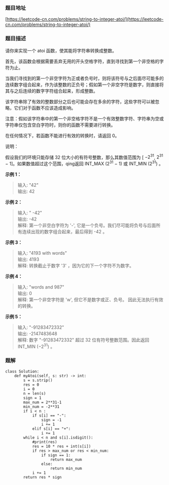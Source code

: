### 题目地址

[https://leetcode-cn.com/problems/string-to-integer-atoi/](https://leetcode-cn.com/problems/string-to-integer-atoi/)

### 题目描述

请你来实现一个 atoi 函数，使其能将字符串转换成整数。

首先，该函数会根据需要丢弃无用的开头空格字符，直到寻找到第一个非空格的字符为止。

当我们寻找到的第一个非空字符为正或者负号时，则将该符号与之后面尽可能多的连续数字组合起来，作为该整数的正负号；假如第一个非空字符是数字，则直接将其与之后连续的数字字符组合起来，形成整数。

该字符串除了有效的整数部分之后也可能会存在多余的字符，这些字符可以被忽略，它们对于函数不应该造成影响。

注意：假如该字符串中的第一个非空格字符不是一个有效整数字符、字符串为空或字符串仅包含空白字符时，则你的函数不需要进行转换。

在任何情况下，若函数不能进行有效的转换时，请返回 0。

说明：

假设我们的环境只能存储 32 位大小的有符号整数，那么其数值范围为 [ −$2^{31}$,  $2^{31}$ − 1]。如果数值超过这个范围，qing返回  INT_MAX ($2^{31}$ − 1) 或 INT_MIN ($2^{31}$) 。

**示例 1：**

> 输入: "42"  
> 输出: 42

**示例 2：**

> 输入: "   -42"  
> 输出: -42  
> 解释: 第一个非空白字符为 '-', 它是一个负号。我们尽可能将负号与后面所有连续出现的数字组合起来，最后得到 -42 。

**示例 3：**

> 输入: "4193 with words"  
> 输出: 4193  
> 解释: 转换截止于数字 '3' ，因为它的下一个字符不为数字。

**示例 4：**

> 输入: "words and 987"  
> 输出: 0  
> 解释: 第一个非空字符是 'w', 但它不是数字或正、负号。
     因此无法执行有效的转换。

**示例 5：**

> 输入: "-91283472332"  
> 输出: -2147483648  
> 解释: 数字 "-91283472332" 超过 32 位有符号整数范围。因此返回 INT_MIN (−$2^{31}$) 。

### 题解

```
class Solution:
    def myAtoi(self, s: str) -> int:
        s = s.strip()
        res = 0
        i = 0
        n = len(s)
        sign = 1
        max_num = 2**31-1
        min_num = -2**31
        if i < n :
            if s[i] == "-":
                sign = -1
                i += 1
            elif s[i] == "+":
                i += 1    
        while i < n and s[i].isdigit():
            #print(res)
            res = 10 * res + int(s[i])
            if res > max_num or res < min_num:
                if sign == 1:
                    return max_num
                else:
                    return min_num    
            i += 1
        return res * sign
```
